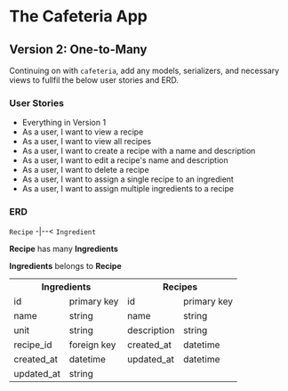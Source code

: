 # The Cafeteria App

## Version 2: One-to-Many

Continuing on with `cafeteria`, add any models, serializers, and necessary
views to fullfil the below user stories and ERD.

### User Stories

- Everything in Version 1
- As a user, I want to view a recipe
- As a user, I want to view all recipes
- As a user, I want to create a recipe with a name and description
- As a user, I want to edit a recipe's name and description
- As a user, I want to delete a recipe
- As a user, I want to assign a single recipe to an ingredient
- As a user, I want to assign multiple ingredients to a recipe

### ERD

`Recipe` -|--< `Ingredient`

**Recipe** has many **Ingredients**

**Ingredients** belongs to **Recipe**

<table style="display:inline">
  <th colspan="2" style="text-align:center">Ingredients</th>
  <th colspan="2" style="text-align:center">
  Recipes
  </th>
  <tr>
    <td>id</td>
    <td>primary key</td>
    <td>id</td>
    <td>primary key</td>
  </tr>
  <tr>
    <td>name</td>
    <td>string</td>
    <td>name</td>
    <td>string</td>
  </tr>
  <tr>
    <td>unit</td>
    <td>string</td>
    <td>description</td>
    <td>string</td>
  </tr>
  <tr>
    <td>recipe_id</td>
    <td>foreign key</td>
    <td>created_at</td>
    <td>datetime</td>
  </tr>
  <tr>
    <td>created_at</td>
    <td>datetime</td>
    <td>updated_at</td>
    <td>datetime</td>
  </tr>
  <tr>
    <td>updated_at</td>
    <td>string</td>
    <td></td>
    <td></td>
  </tr>
</table>
